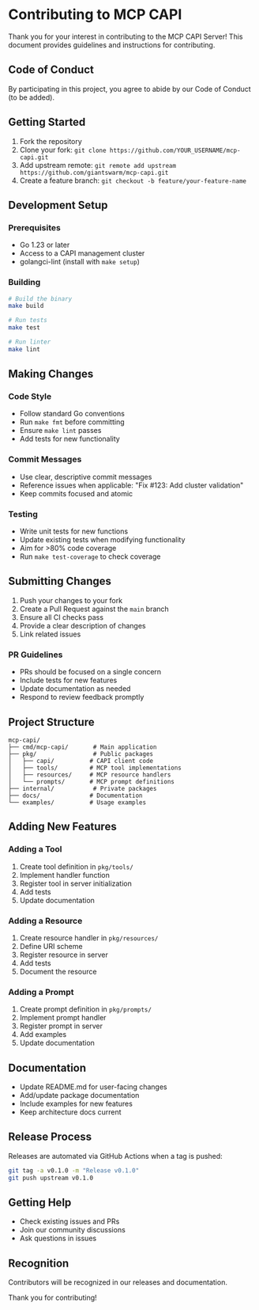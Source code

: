 # Contributing to MCP CAPI

Thank you for your interest in contributing to the MCP CAPI Server! This document provides guidelines and instructions for contributing.

## Code of Conduct

By participating in this project, you agree to abide by our Code of Conduct (to be added).

## Getting Started

1. Fork the repository
2. Clone your fork: `git clone https://github.com/YOUR_USERNAME/mcp-capi.git`
3. Add upstream remote: `git remote add upstream https://github.com/giantswarm/mcp-capi.git`
4. Create a feature branch: `git checkout -b feature/your-feature-name`

## Development Setup

### Prerequisites

- Go 1.23 or later
- Access to a CAPI management cluster
- golangci-lint (install with `make setup`)

### Building

```bash
# Build the binary
make build

# Run tests
make test

# Run linter
make lint
```

## Making Changes

### Code Style

- Follow standard Go conventions
- Run `make fmt` before committing
- Ensure `make lint` passes
- Add tests for new functionality

### Commit Messages

- Use clear, descriptive commit messages
- Reference issues when applicable: "Fix #123: Add cluster validation"
- Keep commits focused and atomic

### Testing

- Write unit tests for new functions
- Update existing tests when modifying functionality
- Aim for >80% code coverage
- Run `make test-coverage` to check coverage

## Submitting Changes

1. Push your changes to your fork
2. Create a Pull Request against the `main` branch
3. Ensure all CI checks pass
4. Provide a clear description of changes
5. Link related issues

### PR Guidelines

- PRs should be focused on a single concern
- Include tests for new features
- Update documentation as needed
- Respond to review feedback promptly

## Project Structure

```
mcp-capi/
├── cmd/mcp-capi/       # Main application
├── pkg/                # Public packages
│   ├── capi/          # CAPI client code
│   ├── tools/         # MCP tool implementations
│   ├── resources/     # MCP resource handlers
│   └── prompts/       # MCP prompt definitions
├── internal/           # Private packages
├── docs/              # Documentation
└── examples/          # Usage examples
```

## Adding New Features

### Adding a Tool

1. Create tool definition in `pkg/tools/`
2. Implement handler function
3. Register tool in server initialization
4. Add tests
5. Update documentation

### Adding a Resource

1. Create resource handler in `pkg/resources/`
2. Define URI scheme
3. Register resource in server
4. Add tests
5. Document the resource

### Adding a Prompt

1. Create prompt definition in `pkg/prompts/`
2. Implement prompt handler
3. Register prompt in server
4. Add examples
5. Update documentation

## Documentation

- Update README.md for user-facing changes
- Add/update package documentation
- Include examples for new features
- Keep architecture docs current

## Release Process

Releases are automated via GitHub Actions when a tag is pushed:

```bash
git tag -a v0.1.0 -m "Release v0.1.0"
git push upstream v0.1.0
```

## Getting Help

- Check existing issues and PRs
- Join our community discussions
- Ask questions in issues

## Recognition

Contributors will be recognized in our releases and documentation.

Thank you for contributing! 